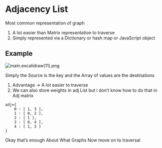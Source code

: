 # Adjacency List

Most common representation of graph

1. A lot easier than Matrix representation to traverse
2. Simply represented via a Dictionary or hash map or JavaScript object

## Example

![main.excalidraw(11).png](main.excalidraw(11).png)

Simply the Source is the key and the Array of values are the destinations

1. Advantage → A lot easier to traverse
2. We can also store weights in adj List but i don’t know how to do that in Adj matrix

```tsx
adj={
    0 : [ 1, 3 ],
    1 : [ 0, 2 ],
    2 : [ 1 ],
    3 : [ 0, 4 ],
    4 : [ 1, 3 ]
}
```

Okay that’s enough About What Graphs Now move on to traversal